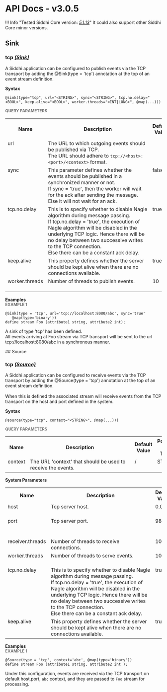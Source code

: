 # API Docs - v3.0.5

!!! Info "Tested Siddhi Core version: *<a target="_blank" href="http://siddhi.io/en/v5.1/docs/query-guide/">5.1.13</a>*"
    It could also support other Siddhi Core minor versions.

## Sink

### tcp *<a target="_blank" href="http://siddhi.io/en/v5.1/docs/query-guide/#sink">(Sink)</a>*
<p></p>
<p style="word-wrap: break-word;margin: 0;">A Siddhi application can be configured to publish events via the TCP transport by adding the @Sink(type = 'tcp') annotation at the top of an event stream definition.</p>
<p></p>
<span id="syntax" class="md-typeset" style="display: block; font-weight: bold;">Syntax</span>

```
@sink(type="tcp", url="<STRING>", sync="<STRING>", tcp.no.delay="<BOOL>", keep.alive="<BOOL>", worker.threads="<INT|LONG>", @map(...)))
```

<span id="query-parameters" class="md-typeset" style="display: block; color: rgba(0, 0, 0, 0.54); font-size: 12.8px; font-weight: bold;">QUERY PARAMETERS</span>
<table>
    <tr>
        <th>Name</th>
        <th style="min-width: 20em">Description</th>
        <th>Default Value</th>
        <th>Possible Data Types</th>
        <th>Optional</th>
        <th>Dynamic</th>
    </tr>
    <tr>
        <td style="vertical-align: top">url</td>
        <td style="vertical-align: top; word-wrap: break-word"><p style="word-wrap: break-word;margin: 0;">The URL to which outgoing events should be published via TCP.<br>The URL should adhere to <code>tcp://&lt;host&gt;:&lt;port&gt;/&lt;context&gt;</code> format.</p></td>
        <td style="vertical-align: top"></td>
        <td style="vertical-align: top">STRING</td>
        <td style="vertical-align: top">No</td>
        <td style="vertical-align: top">No</td>
    </tr>
    <tr>
        <td style="vertical-align: top">sync</td>
        <td style="vertical-align: top; word-wrap: break-word"><p style="word-wrap: break-word;margin: 0;">This parameter defines whether the events should be published in a synchronized manner or not.<br>If sync = 'true', then the worker will wait for the ack after sending the message.<br>Else it will not wait for an ack.</p></td>
        <td style="vertical-align: top">false</td>
        <td style="vertical-align: top">STRING</td>
        <td style="vertical-align: top">Yes</td>
        <td style="vertical-align: top">Yes</td>
    </tr>
    <tr>
        <td style="vertical-align: top">tcp.no.delay</td>
        <td style="vertical-align: top; word-wrap: break-word"><p style="word-wrap: break-word;margin: 0;">This is to specify whether to disable Nagle algorithm during message passing.<br>If tcp.no.delay = 'true', the execution of Nagle algorithm will be disabled in the underlying TCP logic. Hence there will be no delay between two successive writes to the TCP connection.<br>Else there can be a constant ack delay.</p></td>
        <td style="vertical-align: top">true</td>
        <td style="vertical-align: top">BOOL</td>
        <td style="vertical-align: top">Yes</td>
        <td style="vertical-align: top">No</td>
    </tr>
    <tr>
        <td style="vertical-align: top">keep.alive</td>
        <td style="vertical-align: top; word-wrap: break-word"><p style="word-wrap: break-word;margin: 0;">This property defines whether the server should be kept alive when there are no connections available.</p></td>
        <td style="vertical-align: top">true</td>
        <td style="vertical-align: top">BOOL</td>
        <td style="vertical-align: top">Yes</td>
        <td style="vertical-align: top">No</td>
    </tr>
    <tr>
        <td style="vertical-align: top">worker.threads</td>
        <td style="vertical-align: top; word-wrap: break-word"><p style="word-wrap: break-word;margin: 0;">Number of threads to publish events.</p></td>
        <td style="vertical-align: top">10</td>
        <td style="vertical-align: top">INT<br>LONG</td>
        <td style="vertical-align: top">Yes</td>
        <td style="vertical-align: top">No</td>
    </tr>
</table>

<span id="examples" class="md-typeset" style="display: block; font-weight: bold;">Examples</span>
<span id="example-1" class="md-typeset" style="display: block; color: rgba(0, 0, 0, 0.54); font-size: 12.8px; font-weight: bold;">EXAMPLE 1</span>
```
@Sink(type = 'tcp', url='tcp://localhost:8080/abc', sync='true' 
   @map(type='binary'))
define stream Foo (attribute1 string, attribute2 int);
```
<p></p>
<p style="word-wrap: break-word;margin: 0;">A sink of type 'tcp' has been defined.<br>All events arriving at Foo stream via TCP transport will be sent to the url tcp://localhost:8080/abc in a synchronous manner.</p>
<p></p>
## Source

### tcp *<a target="_blank" href="http://siddhi.io/en/v5.1/docs/query-guide/#source">(Source)</a>*
<p></p>
<p style="word-wrap: break-word;margin: 0;">A Siddhi application can be configured to receive events via the TCP transport by adding the @Source(type = 'tcp') annotation at the top of an event stream definition.<br><br>When this is defined the associated stream will receive events from the TCP transport on the host and port defined in the system.</p>
<p></p>
<span id="syntax" class="md-typeset" style="display: block; font-weight: bold;">Syntax</span>

```
@source(type="tcp", context="<STRING>", @map(...)))
```

<span id="query-parameters" class="md-typeset" style="display: block; color: rgba(0, 0, 0, 0.54); font-size: 12.8px; font-weight: bold;">QUERY PARAMETERS</span>
<table>
    <tr>
        <th>Name</th>
        <th style="min-width: 20em">Description</th>
        <th>Default Value</th>
        <th>Possible Data Types</th>
        <th>Optional</th>
        <th>Dynamic</th>
    </tr>
    <tr>
        <td style="vertical-align: top">context</td>
        <td style="vertical-align: top; word-wrap: break-word"><p style="word-wrap: break-word;margin: 0;">The URL 'context' that should be used to receive the events.</p></td>
        <td style="vertical-align: top"><execution plan name>/<stream name></td>
        <td style="vertical-align: top">STRING</td>
        <td style="vertical-align: top">Yes</td>
        <td style="vertical-align: top">No</td>
    </tr>
</table>

<span id="system-parameters" class="md-typeset" style="display: block; font-weight: bold;">System Parameters</span>
<table>
    <tr>
        <th>Name</th>
        <th style="min-width: 20em">Description</th>
        <th>Default Value</th>
        <th>Possible Parameters</th>
    </tr>
    <tr>
        <td style="vertical-align: top">host</td>
        <td style="vertical-align: top;"><p style="word-wrap: break-word;margin: 0;">Tcp server host.</p></td>
        <td style="vertical-align: top">0.0.0.0</td>
        <td style="vertical-align: top">Any valid host or IP</td>
    </tr>
    <tr>
        <td style="vertical-align: top">port</td>
        <td style="vertical-align: top;"><p style="word-wrap: break-word;margin: 0;">Tcp server port.</p></td>
        <td style="vertical-align: top">9892</td>
        <td style="vertical-align: top">Any integer representing valid port</td>
    </tr>
    <tr>
        <td style="vertical-align: top">receiver.threads</td>
        <td style="vertical-align: top;"><p style="word-wrap: break-word;margin: 0;">Number of threads to receive connections.</p></td>
        <td style="vertical-align: top">10</td>
        <td style="vertical-align: top">Any positive integer</td>
    </tr>
    <tr>
        <td style="vertical-align: top">worker.threads</td>
        <td style="vertical-align: top;"><p style="word-wrap: break-word;margin: 0;">Number of threads to serve events.</p></td>
        <td style="vertical-align: top">10</td>
        <td style="vertical-align: top">Any positive integer</td>
    </tr>
    <tr>
        <td style="vertical-align: top">tcp.no.delay</td>
        <td style="vertical-align: top;"><p style="word-wrap: break-word;margin: 0;">This is to specify whether to disable Nagle algorithm during message passing.<br>If tcp.no.delay = 'true', the execution of Nagle algorithm  will be disabled in the underlying TCP logic. Hence there will be no delay between two successive writes to the TCP connection.<br>Else there can be a constant ack delay.</p></td>
        <td style="vertical-align: top">true</td>
        <td style="vertical-align: top">true<br>false</td>
    </tr>
    <tr>
        <td style="vertical-align: top">keep.alive</td>
        <td style="vertical-align: top;"><p style="word-wrap: break-word;margin: 0;">This property defines whether the server should be kept alive when there are no connections available.</p></td>
        <td style="vertical-align: top">true</td>
        <td style="vertical-align: top">true<br>false</td>
    </tr>
</table>

<span id="examples" class="md-typeset" style="display: block; font-weight: bold;">Examples</span>
<span id="example-1" class="md-typeset" style="display: block; color: rgba(0, 0, 0, 0.54); font-size: 12.8px; font-weight: bold;">EXAMPLE 1</span>
```
@Source(type = 'tcp', context='abc', @map(type='binary'))
define stream Foo (attribute1 string, attribute2 int );
```
<p></p>
<p style="word-wrap: break-word;margin: 0;">Under this configuration, events are received via the TCP transport on default host,port, <code>abc</code> context, and they are passed to <code>Foo</code> stream for processing. </p>
<p></p>
